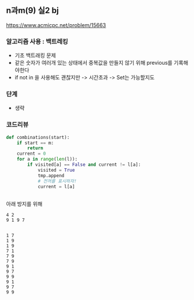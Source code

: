 
## n과m(9) 실2 bj
https://www.acmicpc.net/problem/15663

### 알고리즘 사용 : 백트레킹
- 기초 백트래킹 문제
- 같은 숫자가 여러개 있는 상태에서 중복값을 만들지 않기 위해 previous를 기록해야한다
- if not in 을 사용해도 괜찮지만 -> 시간초과 -> Set는 가능할지도

### 단계
- 생략

### 코드리뷰
```py
def combinations(start):
    if start == m:
        return
    current = 0
    for a in range(len(l)):
        if visited[a] == False and current != l[a]:
            visited = True
            tmp.append
            # 전꺼를 표시하자! 
            current = l[a]
               
```
아래 방지를 위해
```
4 2
9 1 9 7


1 7
1 9
1 9
7 1
7 9
7 9
9 1
9 7
9 9
9 1
9 7
9 9
```